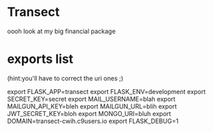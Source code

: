 # Transect
oooh look at my big financial package

# exports list

(hint:you'll have to correct the uri ones ;)

export FLASK_APP=transect
export FLASK_ENV=development
export SECRET_KEY=secret
export MAIL_USERNAME=blah
export MAILGUN_API_KEY=bleh
export MAILGUN_URL=blih
export JWT_SECRET_KEY=bloh
export MONGO_URI=bluh
export DOMAIN=transect-cwih.c9users.io
export FLASK_DEBUG=1